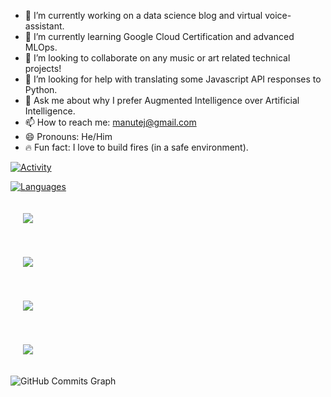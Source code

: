 

- 🔭 I’m currently working on a data science blog and virtual voice-assistant.
- 🌱 I’m currently learning Google Cloud Certification and advanced MLOps.
- 👥 I’m looking to collaborate on any music or art related technical projects!
- 🤔 I’m looking for help with translating some Javascript API responses to Python.
- 💬 Ask me about why I prefer Augmented Intelligence over Artificial Intelligence.
- 📫 How to reach me: manutej@gmail.com
- 😄 Pronouns: He/Him
- 🔥 Fun fact: I love to build fires (in a safe environment).

[![Activity](https://github-readme-stats.vercel.app/api?username=manutej&count_private=true&show_icons=true&include_all_commits=true&theme=vue-dark&custom_title=Activity)](https://github.com/anuraghazra/github-readme-stats)

[![Languages](https://github-readme-stats.vercel.app/api/top-langs/?username=manutej&theme=vue-dark&custom_title=Languages&layout=compact)](https://github.com/anuraghazra/github-readme-stats)

<a href="https://github.com/manutej/music-recommender"><img align="center" style="margin:20px" src="https://github-readme-stats.vercel.app/api/pin/?username=manutej&repo=music-recommender&theme=vue-dark" /></a>

<a href="https://github.com/manutej/college-bound"><img align="center" style="margin:20px" src="https://github-readme-stats.vercel.app/api/pin/?username=manutej&repo=college-bound&theme=vue-dark" /></a>

<a href="https://github.com/manutej/reddit_scraping_classification"><img align="center" style="margin:20px" src="https://github-readme-stats.vercel.app/api/pin/?username=manutej&repo=reddit_scraping_classification&theme=vue-dark" /></a>

<a href="https://github.com/manutej/blackjack"><img align="center" style="margin:20px" src="https://github-readme-stats.vercel.app/api/pin/?username=manutej&repo=blackjack&theme=vue-dark" /></a>



<img src="https://activity-graph.herokuapp.com/graph?username=manutej&bg_color=1c1917&color=ffffff&line=0891b2&point=ffffff&area_color=1c1917&area=true&hide_border=true&custom_title=GitHub%20Commits%20Graph" alt="GitHub Commits Graph"/>
